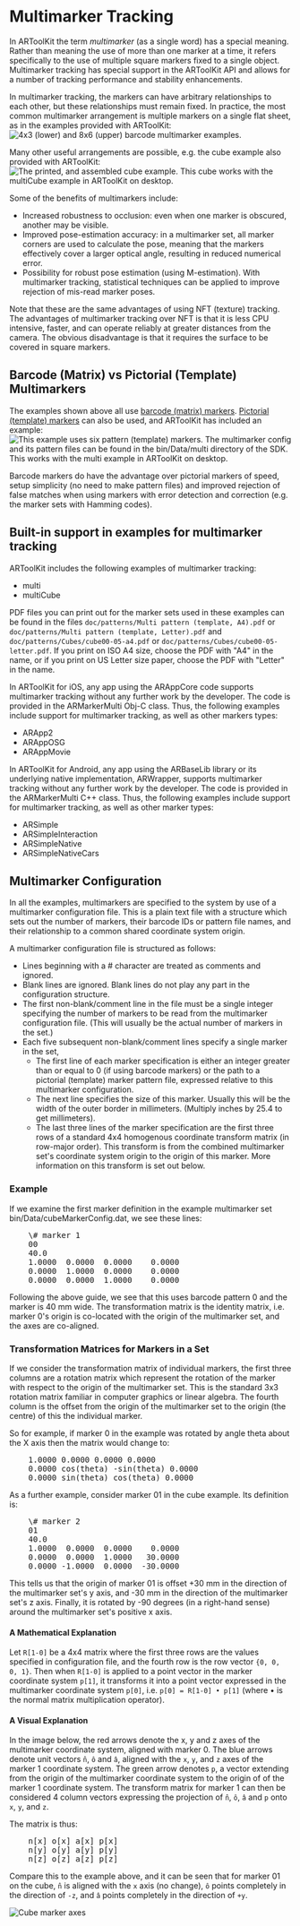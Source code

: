 # Multimarker Tracking
In ARToolKit the term *multimarker* (as a single word) has a special meaning. Rather than meaning the use of more than one marker at a time, it refers specifically to the use of multiple square markers fixed to a single object. Multimarker tracking has special support in the ARToolKit API and allows for a number of tracking performance and stability enhancements.

In multimarker tracking, the markers can have arbitrary relationships to each other, but these relationships must remain fixed. In practice, the most common multimarker arrangement is multiple markers on a single flat sheet, as in the examples provided with ARToolKit:
![4x3 (lower) and 8x6 (upper) barcode multimarker examples.][Example_multimarker_barcode]

Many other useful arrangements are possible, e.g. the cube example also provided with ARToolKit:
![The printed, and assembled cube example. This cube works with the multiCube example in ARToolKit on desktop.][Example_multimarker_cube]

Some of the benefits of multimarkers include:

-   Increased robustness to occlusion: even when one marker is obscured, another may be visible.
-   Improved pose-estimation accuracy: in a multimarker set, all marker corners are used to calculate the pose, meaning that the markers effectively cover a larger optical angle, resulting in reduced numerical error.
-   Possibility for robust pose estimation (using M-estimation). With multimarker tracking, statistical techniques can be applied to improve rejection of mis-read marker poses.

Note that these are the same advantages of using NFT (texture) tracking. The advantages of multimarker tracking over NFT is that it is less CPU intensive, faster, and can operate reliably at greater distances from the camera. The obvious disadvantage is that it requires the surface to be covered in square markers.

## Barcode (Matrix) vs Pictorial (Template) Multimarkers
The examples shown above all use [barcode (matrix) markers][marker_barcode]. [Pictorial (template) markers][marker_about] can also be used, and ARToolKit has included an example:
![This example uses six pattern (template) markers. The multimarker config and its pattern files can be found in the bin/Data/multi directory of the SDK. This works with the multi example in ARToolKit on desktop.][Example_multimarker_template]

Barcode markers do have the advantage over pictorial markers of speed, setup simplicity (no need to make pattern files) and improved rejection of false matches when using markers with error detection and correction (e.g. the marker sets with Hamming codes).

## Built-in support in examples for multimarker tracking
ARToolKit includes the following examples of multimarker tracking:
-   multi
-   multiCube

PDF files you can print out for the marker sets used in these examples can be found in the files `doc/patterns/Multi pattern (template, A4).pdf` or `doc/patterns/Multi pattern (template, Letter).pdf` and `doc/patterns/Cubes/cube00-05-a4.pdf` or `doc/patterns/Cubes/cube00-05-letter.pdf`. If you print on ISO A4 size, choose the PDF with "A4" in the name, or if you print on US Letter size paper, choose the PDF with "Letter" in the name.

In ARToolKit for iOS, any app using the ARAppCore code supports multimarker tracking without any further work by the developer. The code is provided in the ARMarkerMulti Obj-C class. Thus, the following examples include support for multimarker tracking, as well as other markers types:

-   ARApp2
-   ARAppOSG
-   ARAppMovie

In ARToolKit for Android, any app using the ARBaseLib library or its underlying native implementation, ARWrapper, supports multimarker tracking without any further work by the developer. The code is provided in the ARMarkerMulti C++ class. Thus, the following examples include support for multimarker tracking, as well as other marker types:

-   ARSimple
-   ARSimpleInteraction
-   ARSimpleNative
-   ARSimpleNativeCars

## Multimarker Configuration
In all the examples, multimarkers are specified to the system by use of a multimarker configuration file. This is a plain text file with a structure which sets out the number of markers, their barcode IDs or pattern file names, and their relationship to a common shared coordinate system origin.

A multimarker configuration file is structured as follows:

-   Lines beginning with a \# character are treated as comments and ignored.
-   Blank lines are ignored. Blank lines do not play any part in the configuration structure.
-   The first non-blank/comment line in the file must be a single integer specifying the number of markers to be read from the multimarker configuration file. (This will usually be the actual number of markers in the set.)
-   Each five subsequent non-blank/comment lines specify a single marker in the set,
    -   The first line of each marker specification is either an integer greater than or equal to 0 (if using barcode markers) or the path to a pictorial (template) marker pattern file, expressed relative to this multimarker configuration.
    -   The next line specifies the size of this marker. Usually this will be the width of the outer border in millimeters. (Multiply inches by 25.4 to get millimeters).
    -   The last three lines of the marker specification are the first three rows of a standard 4x4 homogenous coordinate transform matrix (in row-major order). This transform is from the combined multimarker set's coordinate system origin to the origin of this marker. More information on this transform is set out below.

### Example
If we examine the first marker definition in the example multimarker set bin/Data/cubeMarkerConfig.dat, we see these lines:
<pre>
    \# marker 1
    00
    40.0
    1.0000  0.0000  0.0000    0.0000
    0.0000  1.0000  0.0000    0.0000
    0.0000  0.0000  1.0000    0.0000
</pre>

Following the above guide, we see that this uses barcode pattern 0 and the marker is 40 mm wide. The transformation matrix is the identity matrix, i.e. marker 0's origin is co-located with the origin of the multimarker set, and the axes are co-aligned.

### Transformation Matrices for Markers in a Set
If we consider the transformation matrix of individual markers, the first three columns are a rotation matrix which represent the rotation of the marker with respect to the origin of the multimarker set. This is the standard 3x3 rotation matrix familiar in computer graphics or linear algebra. The fourth column is the offset from the origin of the multimarker set to the origin (the centre) of this the individual marker.

So for example, if marker 0 in the example was rotated by angle theta about the X axis then the matrix would change to:
<pre>
    1.0000 0.0000 0.0000 0.0000
    0.0000 cos(theta) -sin(theta) 0.0000
    0.0000 sin(theta) cos(theta) 0.0000
</pre>

As a further example, consider marker 01 in the cube example. Its definition is:
<pre>
    \# marker 2
    01
    40.0
    1.0000  0.0000  0.0000    0.0000
    0.0000  0.0000  1.0000   30.0000
    0.0000 -1.0000  0.0000  -30.0000
</pre>

This tells us that the origin of marker 01 is offset +30 mm in the direction of the multimarker set's y axis, and -30 mm in the direction of the multimarker set's z axis. Finally, it is rotated by -90 degrees (in a right-hand sense) around the multimarker set's positive x axis.

#### A Mathematical Explanation
Let `R[1-0]` be a 4x4 matrix where the first three rows are the values specified in configuration file, and the fourth row is the row vector `{0, 0, 0, 1}`. Then when `R[1-0]` is applied to a point vector in the marker coordinate system `p[1]`, it transforms it into a point vector expressed in the multimarker coordinate system `p[0]`, i.e. `p[0] = R[1-0] • p[1]` (where • is the normal matrix multiplication operator).

#### A Visual Explanation
In the image below, the red arrows denote the x, y and z axes of the multimarker coordinate system, aligned with marker 0. The blue arrows denote unit vectors `n̂`, `ô` and `â`, aligned with the `x`, `y`, and `z` axes of the marker 1 coordinate system. The green arrow denotes `p`, a vector extending from the origin of the multimarker coordinate system to the origin of of the marker 1 coordinate system. The transform matrix for marker 1 can then be considered 4 column vectors expressing the projection of `n̂`, `ô`, `â` and `p` onto `x`, `y`, and `z`.

The matrix is thus:
<pre>
    n[x] o[x] a[x] p[x]
    n[y] o[y] a[y] p[y]
    n[z] o[z] a[z] p[z]
</pre>

Compare this to the example above, and it can be seen that for marker 01 on the cube, `n̂` is aligned with the `x` axis (no change), `ô` points completely in the direction of `-z`, and `â` points completely in the direction of `+y`.

![Cube marker axes][Cube_marker_axes]

[marker_about]: ../3_Marker_Training/marker_about
[marker_barcode]: ../3_Marker_Training/marker_barcode
[Example_multimarker_barcode]: ../_media/example_multimarker_barcode.jpg
[Example_multimarker_cube]: ../_media/example_multimarker_cube.jpg
[Example_multimarker_template]: ../_media/example_multimarker_template.jpg
[Cube_marker_axes]: ../_media/cube_marker_axes.png
